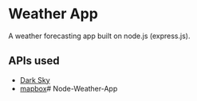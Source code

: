 # Weather App

A weather forecasting app built on node.js (express.js).

## APIs used
- [Dark Sky](https://darksky.net/dev)
- [mapbox](https://www.mapbox.com/)# Node-Weather-App
